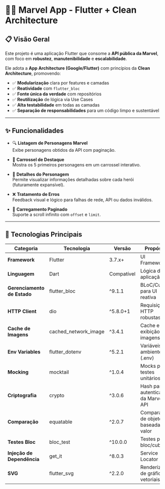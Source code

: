 # 🦸‍♂️ Marvel App - Flutter + Clean Architecture

## 📋 Visão Geral

Este projeto é uma aplicação Flutter que consome a **API pública da Marvel**, com foco em **robustez**, **manutenibilidade** e **escalabilidade**.

Ele adota a **App Architecture (Google/Flutter)** com princípios da **Clean Architecture**, promovendo:

- ✅ **Modularização** clara por features e camadas
- ✅ **Reatividade** com `flutter_bloc`
- ✅ **Fonte única da verdade** com repositórios
- ✅ **Reutilização** de lógica via Use Cases
- ✅ **Alta testabilidade** em todas as camadas
- ✅ **Separação de responsabilidades** para um código limpo e sustentável

---

## ✨ Funcionalidades

- 🔍 **Listagem de Personagens Marvel**  
  Exibe personagens obtidos da API com paginação.

- 🎠 **Carrossel de Destaque**  
  Mostra os 5 primeiros personagens em um carrossel interativo.

- 📄 **Detalhes do Personagem**  
  Permite visualizar informações detalhadas sobre cada herói (futuramente expansível).

- ❌ **Tratamento de Erros**  
  Feedback visual e lógico para falhas de rede, API ou dados inválidos.

- 🔄 **Carregamento Paginado**  
  Suporte a scroll infinito com `offset` e `limit`.

---

## 🎯 Tecnologias Principais

| Categoria | Tecnologia             | Versão   | Propósito                                        |
|----------|------------------------|----------|--------------------------------------------------|
| **Framework** | Flutter            | 3.7.x+   | UI Framework                                     |
| **Linguagem** | Dart               | Compatível | Lógica da aplicação                             |
| **Gerenciamento de Estado** | flutter_bloc | ^9.1.1   | BLoC/Cubit para UI reativa                      |
| **HTTP Client** | dio              | ^5.8.0+1 | Requisições HTTP robustas                       |
| **Cache de Imagens** | cached_network_image | ^3.4.1 | Cache e exibição de imagens                     |
| **Env Variables** | flutter_dotenv | ^5.2.1   | Variáveis de ambiente (.env)                    |
| **Mocking** | mocktail            | ^1.0.4   | Mocks para testes unitários                     |
| **Criptografia** | crypto          | ^3.0.6   | Hash para autenticação da Marvel API            |
| **Comparação** | equatable         | ^2.0.7   | Comparação de objetos baseada em valor          |
| **Testes Bloc** | bloc_test        | ^10.0.0  | Testes para bloc/cubit                          |
| **Injeção de Dependência** | get_it | ^8.0.3   | Service Locator                                  |
| **SVG** | flutter_svg             | ^2.2.0   | Renderização de gráficos vetoriais              |

